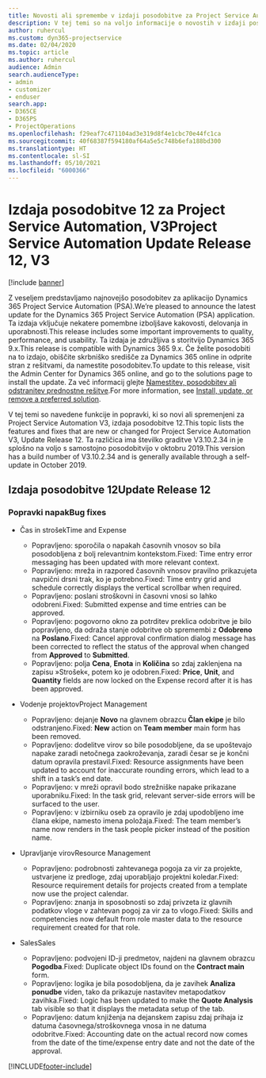 ```yaml
---
title: Novosti ali spremembe v izdaji posodobitve za Project Service Automation 12, V3
description: V tej temi so na voljo informacije o novostih v izdaji posodobitve za Project Service Automation 12, V3.
author: ruhercul
ms.custom: dyn365-projectservice
ms.date: 02/04/2020
ms.topic: article
ms.author: ruhercul
audience: Admin
search.audienceType:
- admin
- customizer
- enduser
search.app:
- D365CE
- D365PS
- ProjectOperations
ms.openlocfilehash: f29eaf7c471104ad3e319d8f4e1cbc70e44fc1ca
ms.sourcegitcommit: 40f68387f594180af64a5e5c748b6efa188bd300
ms.translationtype: HT
ms.contentlocale: sl-SI
ms.lasthandoff: 05/10/2021
ms.locfileid: "6000366"
---
```

# <a name="project-service-automation-update-release-12-v3"></a><span data-ttu-id="4ffad-103">Izdaja posodobitve 12 za Project Service Automation, V3</span><span class="sxs-lookup"><span data-stu-id="4ffad-103">Project Service Automation Update Release 12, V3</span></span>

[!include [banner](../includes/psa-now-project-operations.md)]

<span data-ttu-id="4ffad-104">Z veseljem predstavljamo najnovejšo posodobitev za aplikacijo Dynamics 365 Project Service Automation (PSA).</span><span class="sxs-lookup"><span data-stu-id="4ffad-104">We’re pleased to announce the latest update for the Dynamics 365 Project Service Automation (PSA) application.</span></span> <span data-ttu-id="4ffad-105">Ta izdaja vključuje nekatere pomembne izboljšave kakovosti, delovanja in uporabnosti.</span><span class="sxs-lookup"><span data-stu-id="4ffad-105">This release includes some important improvements to quality, performance, and usability.</span></span> <span data-ttu-id="4ffad-106">Ta izdaja je združljiva s storitvijo Dynamics 365 9.x.</span><span class="sxs-lookup"><span data-stu-id="4ffad-106">This release is compatible with Dynamics 365 9.x.</span></span> <span data-ttu-id="4ffad-107">Če želite posodobiti na to izdajo, obiščite skrbniško središče za Dynamics 365 online in odprite stran z rešitvami, da namestite posodobitev.</span><span class="sxs-lookup"><span data-stu-id="4ffad-107">To update to this release, visit the Admin Center for Dynamics 365 online, and go to the solutions page to install the update.</span></span> <span data-ttu-id="4ffad-108">Za več informacij glejte [Namestitev, posodobitev ali odstranitev prednostne rešitve](/power-platform/admin/install-remove-preferred-solution).</span><span class="sxs-lookup"><span data-stu-id="4ffad-108">For more information, see [Install, update, or remove a preferred solution](/power-platform/admin/install-remove-preferred-solution).</span></span>

<span data-ttu-id="4ffad-109">V tej temi so navedene funkcije in popravki, ki so novi ali spremenjeni za Project Service Automation V3, izdaja posodobitve 12.</span><span class="sxs-lookup"><span data-stu-id="4ffad-109">This topic lists the features and fixes that are new or changed for Project Service Automation V3, Update Release 12.</span></span> <span data-ttu-id="4ffad-110">Ta različica ima številko graditve V3.10.2.34 in je splošno na voljo s samostojno posodobitvijo v oktobru 2019.</span><span class="sxs-lookup"><span data-stu-id="4ffad-110">This version has a build number of V3.10.2.34 and is generally available through a self-update in October 2019.</span></span>

## <a name="update-release-12"></a><span data-ttu-id="4ffad-111">Izdaja posodobitve 12</span><span class="sxs-lookup"><span data-stu-id="4ffad-111">Update Release 12</span></span>

### <a name="bug-fixes"></a><span data-ttu-id="4ffad-112">Popravki napak</span><span class="sxs-lookup"><span data-stu-id="4ffad-112">Bug fixes</span></span>

- <span data-ttu-id="4ffad-113">Čas in strošek</span><span class="sxs-lookup"><span data-stu-id="4ffad-113">Time and Expense</span></span>

    - <span data-ttu-id="4ffad-114">Popravljeno: sporočila o napakah časovnih vnosov so bila posodobljena z bolj relevantnim kontekstom.</span><span class="sxs-lookup"><span data-stu-id="4ffad-114">Fixed: Time entry error messaging has been updated with more relevant context.</span></span>
    - <span data-ttu-id="4ffad-115">Popravljeno: mreža in razpored časovnih vnosov pravilno prikazujeta navpični drsni trak, ko je potrebno.</span><span class="sxs-lookup"><span data-stu-id="4ffad-115">Fixed: Time entry grid and schedule correctly displays the vertical scrollbar when required.</span></span>
    - <span data-ttu-id="4ffad-116">Popravljeno: poslani stroškovni in časovni vnosi so lahko odobreni.</span><span class="sxs-lookup"><span data-stu-id="4ffad-116">Fixed: Submitted expense and time entries can be approved.</span></span>
    - <span data-ttu-id="4ffad-117">Popravljeno: pogovorno okno za potrditev preklica odobritve je bilo popravljeno, da odraža stanje odobritve ob spremembi z **Odobreno** na **Poslano**.</span><span class="sxs-lookup"><span data-stu-id="4ffad-117">Fixed: Cancel approval confirmation dialog message has been corrected to reflect the status of the approval when changed from **Approved** to **Submitted**.</span></span>
    - <span data-ttu-id="4ffad-118">Popravljeno: polja **Cena**, **Enota** in **Količina** so zdaj zaklenjena na zapisu »Strošek«, potem ko je odobren.</span><span class="sxs-lookup"><span data-stu-id="4ffad-118">Fixed: **Price**, **Unit**, and **Quantity** fields are now locked on the Expense record after it is has been approved.</span></span>

- <span data-ttu-id="4ffad-119">Vodenje projektov</span><span class="sxs-lookup"><span data-stu-id="4ffad-119">Project Management</span></span>

    - <span data-ttu-id="4ffad-120">Popravljeno: dejanje **Novo** na glavnem obrazcu **Član ekipe** je bilo odstranjeno.</span><span class="sxs-lookup"><span data-stu-id="4ffad-120">Fixed: **New** action on **Team member** main form has been removed.</span></span>
    - <span data-ttu-id="4ffad-121">Popravljeno: dodelitve virov so bile posodobljene, da se upoštevajo napake zaradi netočnega zaokroževanja, zaradi česar se je končni datum opravila prestavil.</span><span class="sxs-lookup"><span data-stu-id="4ffad-121">Fixed: Resource assignments have been updated to account for inaccurate rounding errors, which lead to a shift in a task’s end date.</span></span>
    - <span data-ttu-id="4ffad-122">Popravljeno: v mreži opravil bodo strežniške napake prikazane uporabniku.</span><span class="sxs-lookup"><span data-stu-id="4ffad-122">Fixed: In the task grid, relevant server-side errors will be surfaced to the user.</span></span>
    - <span data-ttu-id="4ffad-123">Popravljeno: v izbirniku oseb za opravilo je zdaj upodobljeno ime člana ekipe, namesto imena položaja.</span><span class="sxs-lookup"><span data-stu-id="4ffad-123">Fixed: The team member’s name now renders in the task people picker instead of the position name.</span></span>

- <span data-ttu-id="4ffad-124">Upravljanje virov</span><span class="sxs-lookup"><span data-stu-id="4ffad-124">Resource Management</span></span>

    - <span data-ttu-id="4ffad-125">Popravljeno: podrobnosti zahtevanega pogoja za vir za projekte, ustvarjene iz predloge, zdaj uporabljajo projektni koledar.</span><span class="sxs-lookup"><span data-stu-id="4ffad-125">Fixed: Resource requirement details for projects created from a template now use the project calendar.</span></span>
    - <span data-ttu-id="4ffad-126">Popravljeno: znanja in sposobnosti so zdaj privzeta iz glavnih podatkov vloge v zahtevan pogoj za vir za to vlogo.</span><span class="sxs-lookup"><span data-stu-id="4ffad-126">Fixed: Skills and competencies now default from role master data to the resource requirement created for that role.</span></span>

- <span data-ttu-id="4ffad-127">Sales</span><span class="sxs-lookup"><span data-stu-id="4ffad-127">Sales</span></span>

    - <span data-ttu-id="4ffad-128">Popravljeno: podvojeni ID-ji predmetov, najdeni na glavnem obrazcu **Pogodba**.</span><span class="sxs-lookup"><span data-stu-id="4ffad-128">Fixed: Duplicate object IDs found on the **Contract main** form.</span></span>
    - <span data-ttu-id="4ffad-129">Popravljeno: logika je bila posodobljena, da je zavihek **Analiza ponudbe** viden, tako da prikazuje nastavitev metapodatkov zavihka.</span><span class="sxs-lookup"><span data-stu-id="4ffad-129">Fixed: Logic has been updated to make the **Quote Analysis** tab visible so that it displays the metadata setup of the tab.</span></span>
    - <span data-ttu-id="4ffad-130">Popravljeno: datum knjiženja na dejanskem zapisu zdaj prihaja iz datuma časovnega/stroškovnega vnosa in ne datuma odobritve.</span><span class="sxs-lookup"><span data-stu-id="4ffad-130">Fixed: Accounting date on the actual record now comes from the date of the time/expense entry date and not the date of the approval.</span></span>


[!INCLUDE[footer-include](../includes/footer-banner.md)]